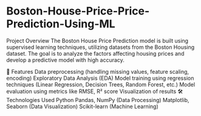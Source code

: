 # Boston-House-Price-Price-Prediction-Using-ML
Project Overview
The Boston House Price Prediction model is built using supervised learning techniques, utilizing datasets from the Boston Housing dataset. The goal is to analyze the factors affecting housing prices and develop a predictive model with high accuracy.

🚀 Features
Data preprocessing (handling missing values, feature scaling, encoding)
Exploratory Data Analysis (EDA)
Model training using regression techniques (Linear Regression, Decision Trees, Random Forest, etc.)
Model evaluation using metrics like RMSE, R² score
Visualization of results
🛠️ Technologies Used
Python
Pandas, NumPy (Data Processing)
Matplotlib, Seaborn (Data Visualization)
Scikit-learn (Machine Learning)
